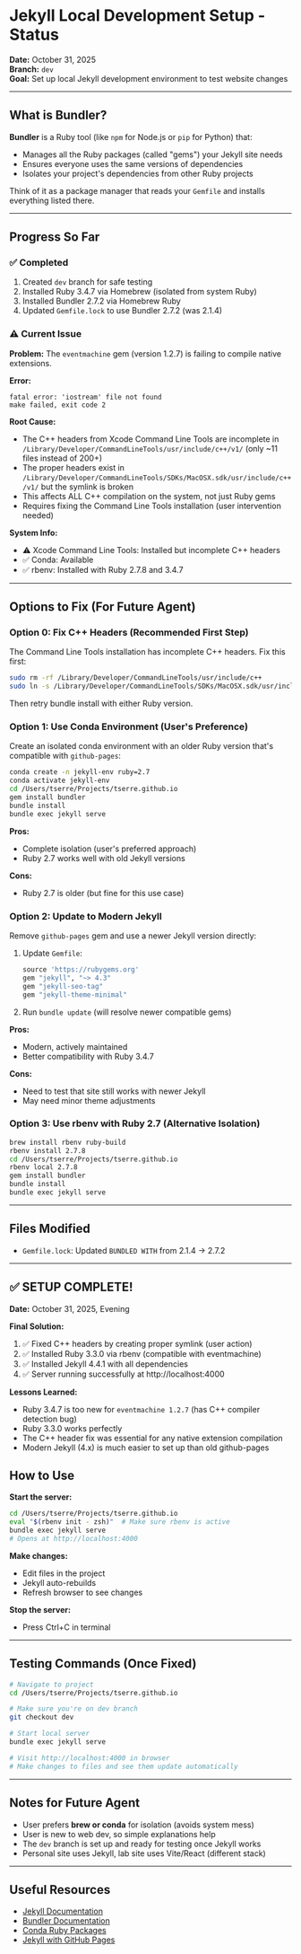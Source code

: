 # Jekyll Local Development Setup - Status

**Date:** October 31, 2025  
**Branch:** `dev`  
**Goal:** Set up local Jekyll development environment to test website changes

---

## What is Bundler?

**Bundler** is a Ruby tool (like `npm` for Node.js or `pip` for Python) that:
- Manages all the Ruby packages (called "gems") your Jekyll site needs
- Ensures everyone uses the same versions of dependencies
- Isolates your project's dependencies from other Ruby projects

Think of it as a package manager that reads your `Gemfile` and installs everything listed there.

---

## Progress So Far

### ✅ Completed
1. Created `dev` branch for safe testing
2. Installed Ruby 3.4.7 via Homebrew (isolated from system Ruby)
3. Installed Bundler 2.7.2 via Homebrew Ruby
4. Updated `Gemfile.lock` to use Bundler 2.7.2 (was 2.1.4)

### ⚠️ Current Issue

**Problem:** The `eventmachine` gem (version 1.2.7) is failing to compile native extensions.

**Error:**
```
fatal error: 'iostream' file not found
make failed, exit code 2
```

**Root Cause:** 
- The C++ headers from Xcode Command Line Tools are incomplete in `/Library/Developer/CommandLineTools/usr/include/c++/v1/` (only ~11 files instead of 200+)
- The proper headers exist in `/Library/Developer/CommandLineTools/SDKs/MacOSX.sdk/usr/include/c++/v1/` but the symlink is broken
- This affects ALL C++ compilation on the system, not just Ruby gems
- Requires fixing the Command Line Tools installation (user intervention needed)

**System Info:**
- ⚠️ Xcode Command Line Tools: Installed but incomplete C++ headers
- ✅ Conda: Available
- ✅ rbenv: Installed with Ruby 2.7.8 and 3.4.7

---

## Options to Fix (For Future Agent)

### Option 0: Fix C++ Headers (Recommended First Step)
The Command Line Tools installation has incomplete C++ headers. Fix this first:

```bash
sudo rm -rf /Library/Developer/CommandLineTools/usr/include/c++
sudo ln -s /Library/Developer/CommandLineTools/SDKs/MacOSX.sdk/usr/include/c++ /Library/Developer/CommandLineTools/usr/include/c++
```

Then retry bundle install with either Ruby version.

### Option 1: Use Conda Environment (User's Preference)
Create an isolated conda environment with an older Ruby version that's compatible with `github-pages`:

```bash
conda create -n jekyll-env ruby=2.7
conda activate jekyll-env
cd /Users/tserre/Projects/tserre.github.io
gem install bundler
bundle install
bundle exec jekyll serve
```

**Pros:** 
- Complete isolation (user's preferred approach)
- Ruby 2.7 works well with old Jekyll versions

**Cons:**
- Ruby 2.7 is older (but fine for this use case)

### Option 2: Update to Modern Jekyll
Remove `github-pages` gem and use a newer Jekyll version directly:

1. Update `Gemfile`:
   ```ruby
   source 'https://rubygems.org'
   gem "jekyll", "~> 4.3"
   gem "jekyll-seo-tag"
   gem "jekyll-theme-minimal"
   ```

2. Run `bundle update` (will resolve newer compatible gems)

**Pros:**
- Modern, actively maintained
- Better compatibility with Ruby 3.4.7

**Cons:**
- Need to test that site still works with newer Jekyll
- May need minor theme adjustments

### Option 3: Use rbenv with Ruby 2.7 (Alternative Isolation)
```bash
brew install rbenv ruby-build
rbenv install 2.7.8
cd /Users/tserre/Projects/tserre.github.io
rbenv local 2.7.8
gem install bundler
bundle install
bundle exec jekyll serve
```

---

## Files Modified

- `Gemfile.lock`: Updated `BUNDLED WITH` from 2.1.4 → 2.7.2

---

## ✅ SETUP COMPLETE!

**Date:** October 31, 2025, Evening

**Final Solution:**
1. ✅ Fixed C++ headers by creating proper symlink (user action)
2. ✅ Installed Ruby 3.3.0 via rbenv (compatible with eventmachine)
3. ✅ Installed Jekyll 4.4.1 with all dependencies
4. ✅ Server running successfully at http://localhost:4000

**Lessons Learned:**
- Ruby 3.4.7 is too new for `eventmachine 1.2.7` (has C++ compiler detection bug)
- Ruby 3.3.0 works perfectly
- The C++ header fix was essential for any native extension compilation
- Modern Jekyll (4.x) is much easier to set up than old github-pages

## How to Use

**Start the server:**
```bash
cd /Users/tserre/Projects/tserre.github.io
eval "$(rbenv init - zsh)"  # Make sure rbenv is active
bundle exec jekyll serve
# Opens at http://localhost:4000
```

**Make changes:**
- Edit files in the project
- Jekyll auto-rebuilds
- Refresh browser to see changes

**Stop the server:**
- Press Ctrl+C in terminal

---

## Testing Commands (Once Fixed)

```bash
# Navigate to project
cd /Users/tserre/Projects/tserre.github.io

# Make sure you're on dev branch
git checkout dev

# Start local server
bundle exec jekyll serve

# Visit http://localhost:4000 in browser
# Make changes to files and see them update automatically
```

---

## Notes for Future Agent

- User prefers **brew or conda** for isolation (avoids system mess)
- User is new to web dev, so simple explanations help
- The `dev` branch is set up and ready for testing once Jekyll works
- Personal site uses Jekyll, lab site uses Vite/React (different stack)

---

## Useful Resources

- [Jekyll Documentation](https://jekyllrb.com/docs/)
- [Bundler Documentation](https://bundler.io/)
- [Conda Ruby Packages](https://anaconda.org/search?q=ruby)
- [Jekyll with GitHub Pages](https://jekyllrb.com/docs/github-pages/)

